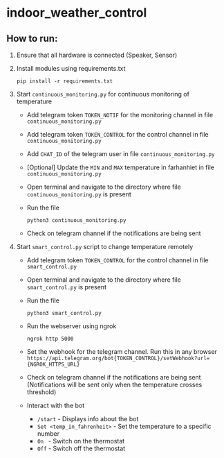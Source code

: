 # indoor_weather_control


## How to run:

1. Ensure that all hardware is connected (Speaker, Sensor)

2. Install modules using requirements.txt 

	```pip install -r requirements.txt```

3. Start `continuous_monitoring.py` for continuous monitoring of temperature
	- Add telegram token `TOKEN_NOTIF` for the monitoring channel in file `continuous_monitoring.py`
	- Add telegram token `TOKEN_CONTROL` for the control channel in file `continuous_monitoring.py`
	- Add `CHAT_ID` of the telegram user in file `continuous_monitoring.py`
	- [Optional] Update the `MIN` and `MAX` temperature in farhanhiet in file `continuous_monitoring.py`
	- Open terminal and navigate to the directory where file `continuous_monitoring.py` is present
	- Run the file 
	
		```python3 continuous_monitoring.py```
	- Check on telegram channel if the notifications are being sent


4. Start `smart_control.py` script to change temperature remotely
	- Add telegram token `TOKEN_CONTROL` for the control channel in file `smart_control.py`
	- Open terminal and navigate to the directory where file `smart_control.py` is present
	- Run the file 
	
		```python3 smart_control.py```
	- Run the webserver using ngrok
	
		```ngrok http 5000```
	- Set the webhook for the telegram channel. Run this in any browser
		```https://api.telegram.org/bot{TOKEN_CONTROL}/setWebhook?url={NGROK_HTTPS_URL}```
	- Check on telegram channel if the notifications are being sent (Notifications will be sent only when the temperature crosses threshold)
	- Interact with the bot
		- `/start` - Displays info about the bot               
		- `Set <temp_in_fahrenheit>`  - Set the temperature to a specific number
		- `On ` - Switch on the thermostat
		- `Off`  - Switch off the thermostat 
